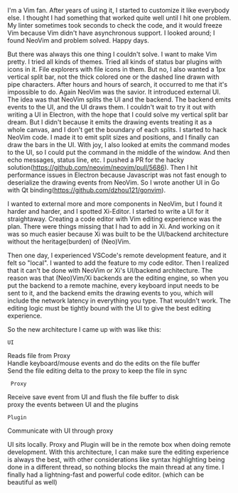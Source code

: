 I'm a Vim fan. After years of using it, I started to customize it like everybody else. I thought I had something that worked quite well until I hit one problem. My linter sometimes took seconds to check the code, and it would freeze Vim because Vim didn't have asynchronous support. I looked around; I found NeoVim and problem solved. Happy days.

But there was always this one thing I couldn't solve. I want to make Vim pretty. I tried all kinds of themes. Tried all kinds of status bar plugins with icons in it. File explorers with file icons in them. But no, I also wanted a 1px vertical split bar, not the thick colored one or the dashed line drawn with pipe characters. After hours and hours of search, it occurred to me that it's impossible to do. Again NeoVim was the savior. It introduced external UI. The idea was that NeoVim splits the UI and the backend. The backend emits events to the UI, and the UI draws them. I couldn't wait to try it out with writing a UI in Electron, with the hope that I could solve my vertical split bar dream. But I didn't because it emits the drawing events treating it as a whole canvas, and I don't get the boundary of each splits. I started to hack NeoVim code. I made it to emit split sizes and positions, and I finally can draw the bars in the UI. With joy, I also looked at emits the command modes to the UI, so I could put the command in the middle of the window. And then echo messages, status line, etc. I pushed a PR for the hacky solution(https://github.com/neovim/neovim/pull/5686). Then I hit performance issues in Electron because Javascript was not fast enough to deserialize the drawing events from NeoVim. So I wrote another UI in Go with Qt binding(https://github.com/dzhou121/gonvim).

I wanted to external more and more components in NeoVim, but I found it harder and harder, and I spotted Xi-Editor. I started to write a UI for it straightaway. Creating a code editor with Vim editing experience was the plan. There were things missing that I had to add in Xi. And working on it was so much easier because Xi was built to be the UI/backend architecture without the heritage(burden) of (Neo)Vim.

Then one day, I experienced VSCode's remote development feature, and it felt so "local". I wanted to add the feature to my code editor. Then I realized that it can't be done with NeoVim or Xi's UI/backend architecture. The reason was that (Neo)Vim/Xi backends are the editing engine, so when you put the backend to a remote machine, every keyboard input needs to be sent to it, and the backend emits the drawing events to you, which will include the network latency in everything you type. That wouldn't work. The editing logic must be tightly bound with the UI to give the best editing experience.

So the new architecture I came up with was like this:

    UI
Reads file from Proxy<br>
Handle keyboard/mouse events and do the edits on the file buffer<br>
Send the file editing delta to the proxy to keep the file in sync<br>

	 Proxy
Receive save event from UI and flush the file buffer to disk<br>
proxy the events between UI and the plugins<br>

	Plugin
Communicate with UI through proxy<br>

UI sits locally. Proxy and Plugin will be in the remote box when doing remote development. With this architecture, I can make sure the editing experience is always the best, with other considerations like syntax highlighting being done in a different thread, so nothing blocks the main thread at any time. I finally had a lightning-fast and powerful code editor. (which can be beautiful as well)
